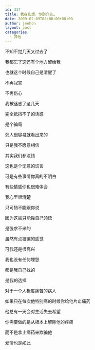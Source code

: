 ```yaml
---
id: 317
title: 我在乱想，你别介意…
date: 2009-02-09T08:00:00+00:00
author: jeehon
layout: post
categories:
  - 其他
---
```

不知不觉几天又过去了
  
我都忘了这还有个地方留给我
  
也就这个时候自己是清醒了
  
不再寂寞
  
不再伤心
  
我被迷惑了这几天
  
完全抵挡不了的诱惑
  
是个骗局
  
旁人很容易就看出来的
  
只是我不愿意相信
  
其实我们都没错
  
这也是个无意的谎言
  
可是有些事情你真的不明白
  
有些情感你也很难体会
  
我心里很清楚
  
只可惜不能跟你说
  
因为这些只能靠自己领悟
  
是强求不来的
  
虽然有点被骗的感觉
  
可我还是很高兴
  
我也没有任何埋怨
  
都是我自己找的
  
是我的选择

对于一个人极度痛苦的病人
  
如果只在每次他特别痛的时候你给他片止痛药
  
他总有一天会对生活失去希望
  
你需要做的是从根本上解除他的疼痛
  
而不是拿止痛药来欺骗他
  
爱情也是如此